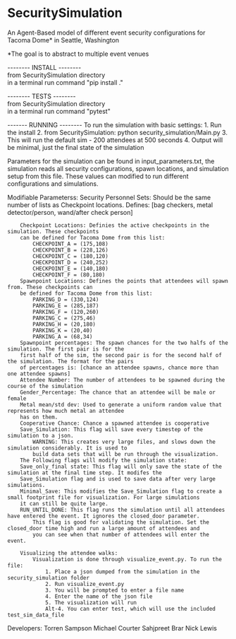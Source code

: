 # SecuritySimulation
An Agent-Based model of different event security configurations for Tacoma Dome* in Seattle, Washington

*The goal is to abstract to multiple event venues

-------- INSTALL --------  
from SecuritySimulation directory  
in a terminal run command "pip install ."   

-------- TESTS --------  
from SecuritySimulation directory  
in a terminal run command "pytest"

------- RUNNING --------
To run the simulation with basic settings:
    1. Run the install
    2. from SecuritySimulation: python security_simulation/Main.py
    3. This will run the default sim - 200 attendees at 500 seconds
    4. Output will be minimal, just the final state of the simulation

Parameters for the simulation can be found in input_parameters.txt, 
the simulation reads all security configurations, spawn locations, and
simulation setup from this file. These values can modified to run different
configurations and simulations.

Modifiable Parameterss:
        Security Personnel Sets: Should be the same number of lists as Checkpoint
        locations. Defines: [bag checkers, metal detector/person, wand/after check person]

        Checkpoint Locations: Definies the active checkpoints in the simulation. These checkpoints
        can be defined for Tacoma Dome from this list:
            CHECKPOINT_A = (175,108)
            CHECKPOINT_B = (228,126)
            CHECKPOINT_C = (180,120)
            CHECKPOINT_D = (240,252)
            CHECKPOINT_E = (140,180)
            CHECKPOINT_F = (80,180)
        Spawnpoint Locations: Defines the points that attendees will spawn from. These checkpoints can
        be defined for Tacoma Dome from this list:
            PARKING_D = (330,124)
            PARKING_E = (285,187)
            PARKING_F = (120,260)
            PARKING_C = (275,46)
            PARKING_H = (20,180)
            PARKING_K = (20,40)
            PARKING_A = (68,34)
        Spawnpoint percentages: The spawn chances for the two halfs of the simulation. The first pair is for the
        first half of the sim, the second pair is for the second half of the simulation. The format for the pairs 
        of percentages is: [chance an attendee spawns, chance more than one attendee spawns]
        Attendee Number: The number of attendees to be spawned during the course of the simulation
        Gender_Percentage: The chance that an attendee will be male or female
        Metal mean/std dev: Used to generate a uniform random value that represents how much metal an attendee 
        has on them. 
        Cooperative Chance: Chance a spawned attendee is cooperative
        Save_Simulation: This flag will save every timestep of the simulation to a json. 
            WARNING: This creates very large files, and slows down the simulation considerably. It is used to 
            build data sets that will be run through the visualization. 
        The Following flags will modify the simulation state:
        Save_only_final state: This flag will only save the state of the simulation at the final time step. It modifes the
        Save_Simulation flag and is used to save data after very large simulations. 
        Minimal_Save: This modifies the Save_Simulation flag to create a small footprint file for visualization. For large simulations
        it can still be quite large.
        RUN_UNTIL_DONE: This flag runs the simulation until all attendees have entered the event. It ignores the closed_door parameter.
            This flag is good for validating the simulation. Set the closed_door time high and run a large amount of attendees and
            you can see when that number of attendees will enter the event.
        
        Visualizing the attendee walks:
            Visualization is done through visualize_event.py. To run the file:
                1. Place a json dumped from the simulation in the security_simulation folder
                2. Run visualize_event.py
                3. You will be prompted to enter a file name
                4. Enter the name of the json file 
                5. The visualization will run
                Alt-4. You can enter test, which will use the included test_sim_data_file

Developers:
Torren Sampson
Michael Courter
Sahjpreet Brar
Nick Lewis